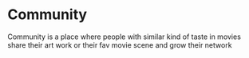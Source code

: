 # Community
Community is a place where people with similar kind of taste in movies share their art work or their fav movie scene and grow their network
